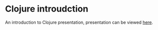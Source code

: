 # Clojure introudction 

An introduction to Clojure presentation, presentation can be viewed [here](http://narkisr.github.com/clojure-intro-revamped/#overview).


